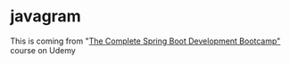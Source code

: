 # javagram

This is coming from "[The Complete Spring Boot Development Bootcamp"](https://www.udemy.com/course/the-complete-spring-boot-development-bootcamp/) course on Udemy

